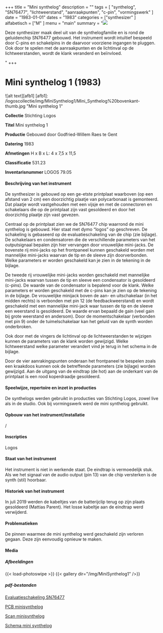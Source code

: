 ﻿+++
title = "Mini synthelog"
description = ""
tags = [ 
"synthelog", "SN76477",
"lichtweerstand",
"aanraakpunten",
"c-pin", "vormingswerk"
]
date = "1983-01-01"
dates = "1983"
categories = ["synthesizer"
]
alfabetisch = ["M"
]
menu = "main"
summary = "<a href='/logoscollectie/1979/mini_synthelog'><img src='/logoscollectie/img/MiniSynthelog/Mini_Synthelog%20bovenkant-thumb.jpg'></a><p>Deze synthesizer maak deel uit van de synthelogfamilie en is rond de geluidenchip SN76477 gebouwd. Het instrument wordt intuïtief bespeeld door C-pins en schakelpins in de daarvoor voorziene ingangen te pluggen. Ook door te spelen met de aanraakpunten en de lichtinval op de lichtweerstanden, wordt de klank veranderd en beïnvloed.</p>"
+++



# Mini synthelog 1 (1983)

![alt text][afb1]
[afb1]: /logoscollectie/img/MiniSynthelog1/Mini_Synthelog%20bovenkant-thumb.jpg "Mini synthelog 1"

**Collectie** 
Stichting Logos

**Titel**
Mini synthelog 1

**Productie**
Gebouwd door Godfried-Willem Raes te Gent

**Datering**
1983

**Afmetingen**
H x B x L: 4 x 7,5 x 11,5

**Classificatie**
531.23

**Inventarisnummer**
LOGOS 79.05

#### Beschrijving van het instrument
De synthesizer is gebouwd op een ge-etste printplaat waarboven (op een afstand van 2 cm) een doorzichtig plaatje van polycarbonaat is gemonteerd. Dat plaatje wordt vastgehouden met een vijsje en met de connectoren en schakelaars die op de printplaat zijn vast gesoldeerd en door het doorzichtig plaatje zijn vast gevezen.

Centraal op de printplaat zien we de SN76477 chip waarrond de mini synthelog is gebouwd. Hier staat met dymo “logos” op geschreven. De schakeling is gebaseerd op de evaluatieschakeling van de chip (zie bijlage). De schakelaars en condensatoren die de verschillende parameters van het outputsignaal bepalen zijn hier vervangen door vrouwelijke mini-jacks. De bovenste rij mini-jacks op het frontpaneel kunnen geschakeld worden met mannelijke mini-jacks waarvan de tip en de sleeve zijn doorverbonden. Welke parameters er worden geschakeld kan je zien in de tekening in de bijlage. 

De tweede rij vrouwelijke mini-jacks worden geschakeld met mannelijke mini-jacks waarvan tussen de tip en sleeve een condensator is gesoldeerd (c-pins). De waarde van de condensator is bepalend voor de klank. Welke parameters er worden geschakeld met de c-pins kan je zien op de tekening in de bijlage. De vrouwelijke minijack boven de aan- en uitschakelaar (in het midden rechts) is verbonden met pin 12 (de feedbackweerstand) en  wordt geschakeld met een mannelijke mini-jack waar tussen de tip en de sleeve een weerstand is gesoldeerd. De waarde ervan bepaald de gain (veel gain bij grote weerstand en andersom). Door de momentschakelaar (verbonden met pin 9) onder de tuimelschakelaar kan het geluid van de synth worden onderbroken. 

Ook door met de vingers de lichtinval op de lichtweerstanden te wijzigen kunnen de parameters van de klank worden gewijzigd. Welke lichtweerstand welke parameter verandert vind je terug in het schema in de bijlage.  

Door de vier aanrakingspunten onderaan het frontpaneel te bespelen zoals een kraakdoos kunnen ook de betreffende parameters (zie bijlage) worden gewijzigd. 
Aan de uitgang van de eindtrap (de hot) aan de onderkant van de printplaat is een rood koperdraadje gesoldeerd.

#### Speelwijze, repertoire en inzet in producties
De synthelogs werden gebruikt in producties van Stichting Logos, zowel live als in de studio. Ook bij vormingswerk werd de mini synthelog gebruikt.

#### Opbouw van het instrument/installatie
/

#### Inscripties
Logos

#### Staat van het instrument
Het instrument is niet in werkende staat. De eindtrap is vermoedelijk stuk. Als we het signaal van de audio output (pin 13) van de chip versterken is de synth (stil) hoorbaar. 

#### Historiek van het instrument
In juli 2019 werden de kabeltjes van de batterijclip terug op zijn plaats gesoldeerd (Mattias Parent). Het losse kabeltje aan de eindtrap werd verwijderd. 

#### Problematieken
De pinnen waarmee de mini synthelog werd geschakeld zijn verloren gegaan. Deze zijn eenvoudig opnieuw te maken.

#### Media
##### Afbeeldingen
{{< load-photoswipe >}}
{{< gallery dir="/img/MiniSynthelog1" />}}

##### pdf-bestanden
[Evaluatieschakeling SN76477](/logoscollectie/pdf/MiniSynthelog1/Evaluatieschakeling_SN76477.pdf)

[PCB minisynthelog](/logoscollectie/pdf/MiniSynthelog1/PCB_minisynthelog.pdf)

[Scan minisynthelog](/logoscollectie/pdf/MiniSynthelog1/Scan_minisynthelog.pdf)

[Schema mini synthelog](/logoscollectie/pdf/MiniSynthelog1/Schema_mini_synthelog.pdf)